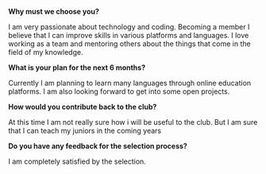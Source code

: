 **Why must we choose you?**

I am very passionate about technology and coding. 
     Becoming a member I believe that I can improve skills in various platforms and languages.
     I love working as a team and mentoring others about the things that come in the field of my knowledge.


**What is your plan for the next 6 months?**

Currently I am planning to learn many languages through online education platforms.
     I am also looking forward to get into some open projects.


**How would you contribute back to the club?** 

 At this time I am not really sure how i will be useful to the club.
     But I am sure that I can teach my juniors in the coming years

**Do you have any feedback for the selection process?**

I am completely satisfied by the selection.